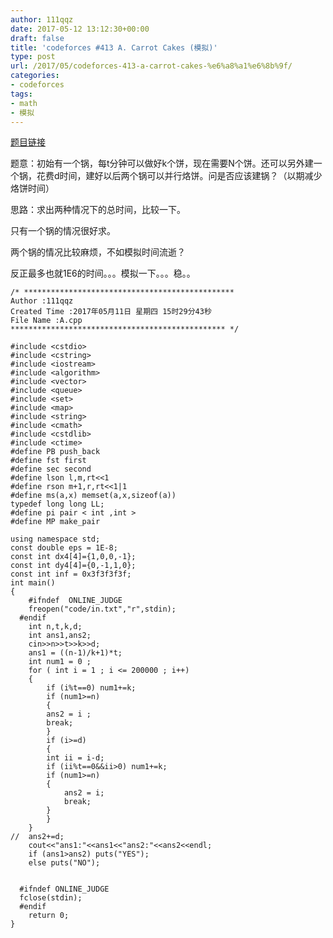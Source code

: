 ```yaml
---
author: 111qqz
date: 2017-05-12 13:12:30+00:00
draft: false
title: 'codeforces #413 A. Carrot Cakes (模拟)'
type: post
url: /2017/05/codeforces-413-a-carrot-cakes-%e6%a8%a1%e6%8b%9f/
categories:
- codeforces
tags:
- math
- 模拟
---
```


[题目链接](http://codeforces.com/contest/799/problem/A)

题意：初始有一个锅，每t分钟可以做好k个饼，现在需要N个饼。还可以另外建一个锅，花费d时间，建好以后两个锅可以并行烙饼。问是否应该建锅？（以期减少烙饼时间）

思路：求出两种情况下的总时间，比较一下。

只有一个锅的情况很好求。

两个锅的情况比较麻烦，不如模拟时间流逝？

反正最多也就1E6的时间。。。模拟一下。。。稳。。



    
    /* ***********************************************
    Author :111qqz
    Created Time :2017年05月11日 星期四 15时29分43秒
    File Name :A.cpp
    ************************************************ */
    
    #include <cstdio>
    #include <cstring>
    #include <iostream>
    #include <algorithm>
    #include <vector>
    #include <queue>
    #include <set>
    #include <map>
    #include <string>
    #include <cmath>
    #include <cstdlib>
    #include <ctime>
    #define PB push_back
    #define fst first
    #define sec second
    #define lson l,m,rt<<1
    #define rson m+1,r,rt<<1|1
    #define ms(a,x) memset(a,x,sizeof(a))
    typedef long long LL;
    #define pi pair < int ,int >
    #define MP make_pair
    
    using namespace std;
    const double eps = 1E-8;
    const int dx4[4]={1,0,0,-1};
    const int dy4[4]={0,-1,1,0};
    const int inf = 0x3f3f3f3f;
    int main()
    {
    	#ifndef  ONLINE_JUDGE 
    	freopen("code/in.txt","r",stdin);
      #endif
    	int n,t,k,d;
    	int ans1,ans2;
    	cin>>n>>t>>k>>d;
    	ans1 = ((n-1)/k+1)*t;
    	int num1 = 0 ;
    	for ( int i = 1 ; i <= 200000 ; i++)
    	{
    	    if (i%t==0) num1+=k;
    	    if (num1>=n) 
    	    {
    		ans2 = i ;
    		break;
    	    }
    	    if (i>=d)
    	    {
    		int ii = i-d;
    		if (ii%t==0&&ii>0) num1+=k;
    		if (num1>=n)
    		{
    		    ans2 = i;
    		    break;
    		}
    	    }
    	}
    //	ans2+=d;
    	cout<<"ans1:"<<ans1<<"ans2:"<<ans2<<endl;
    	if (ans1>ans2) puts("YES");
    	else puts("NO");
    
    
      #ifndef ONLINE_JUDGE  
      fclose(stdin);
      #endif
        return 0;
    }
    



